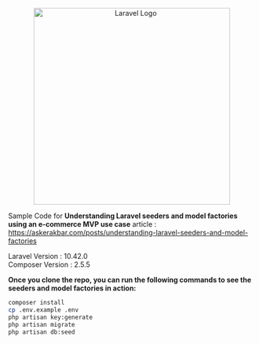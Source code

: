 <p align="center"><a href="https://laravel.com" target="_blank"><img src="https://raw.githubusercontent.com/laravel/art/master/logo-lockup/5%20SVG/2%20CMYK/1%20Full%20Color/laravel-logolockup-cmyk-red.svg" width="400" alt="Laravel Logo"></a></p>


Sample Code for **Understanding Laravel seeders and model factories using an e-commerce MVP use case** article :
https://askerakbar.com/posts/understanding-laravel-seeders-and-model-factories

Laravel Version : 10.42.0  
Composer Version : 2.5.5  

**Once you clone the repo, you can run the following commands to see the seeders and model factories in action:**

```bash
composer install
cp .env.example .env
php artisan key:generate
php artisan migrate
php artisan db:seed
```
    
